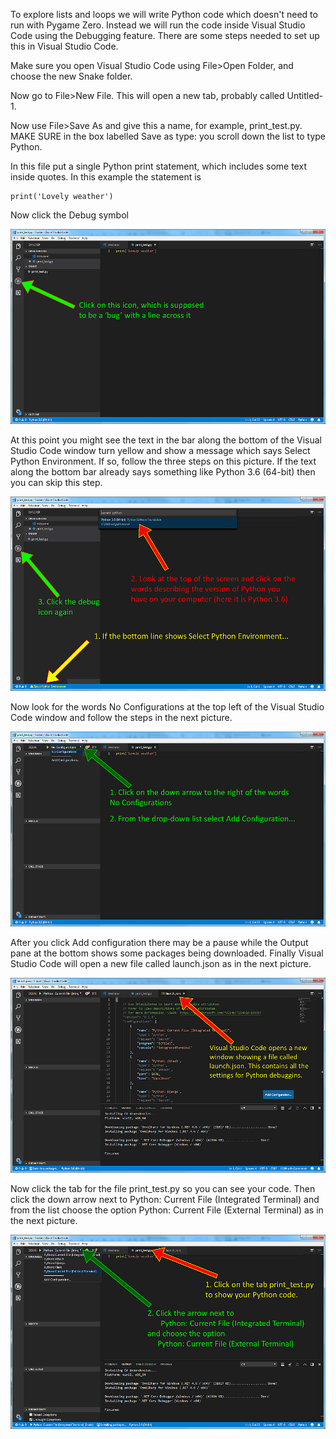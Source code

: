 To explore lists and loops we will write Python code which doesn't need to run with Pygame Zero. Instead we will run the code inside Visual Studio Code using the Debugging feature. There are some steps needed to set up this in Visual Studio Code.

Make sure you open Visual Studio Code using File>Open Folder, and choose the new Snake folder.

Now go to File>New File. This will open a new tab, probably called Untitled-1.

Now use File>Save As and give this a name, for example, print_test.py. MAKE SURE in the box labelled Save as type: you scroll down the list to type Python.

In this file put a single Python print statement, which includes some text inside quotes. In this example the statement is 
```
print('Lovely weather')
```

Now click the Debug symbol

![alt text](VSC01.png "Debug icon")

At this point you might see the text in the bar along the bottom of the Visual Studio Code window turn yellow and show a message which says Select Python Environment. If so, follow the three steps on this picture. If the text along the bottom bar already says something like Python 3.6 (64-bit) then you can skip this step.

![alt text](VSC02.png "Python environment")

Now look for the words No Configurations at the top left of the Visual Studio Code window and follow the steps in the next picture.

![alt text](VSC03.png "Add configuration")

After you click Add configuration there may be a pause while the Output pane at the bottom shows some packages being downloaded. Finally Visual Studio Code will open a new file called launch.json as in the next picture.

![alt text](VSC04.png "launch.json")

Now click the tab for the file print_test.py so you can see your code. Then click the down arrow next to Python: Current File (Integrated Terminal) and from the list choose the option Python: Current File (External Terminal) as in the next picture.

![alt text](VSC05.png "External Terminal")

